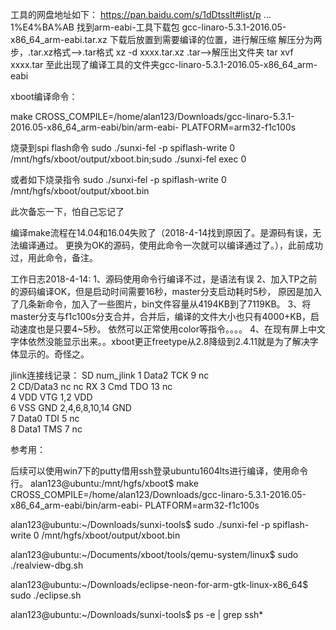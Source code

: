 
工具的网盘地址如下：
https://pan.baidu.com/s/1dDtssIt#list/p … 1%E4%BA%AB
找到arm-eabi-工具下载包
gcc-linaro-5.3.1-2016.05-x86_64_arm-eabi.tar.xz
下载后放置到需要编译的位置，进行解压缩
解压分为两步，.tar.xz格式-->.tar格式
xz -d xxxx.tar.xz
.tar-->解压出文件夹
tar xvf xxxx.tar
至此出现了编译工具的文件夹gcc-linaro-5.3.1-2016.05-x86_64_arm-eabi

xboot编译命令：

make CROSS_COMPILE=/home/alan123/Downloads/gcc-linaro-5.3.1-2016.05-x86_64_arm-eabi/bin/arm-eabi- PLATFORM=arm32-f1c100s

烧录到spi flash命令
sudo ./sunxi-fel -p spiflash-write 0 /mnt/hgfs/xboot/output/xboot.bin;sudo ./sunxi-fel exec 0

或者如下烧录指令
sudo ./sunxi-fel -p spiflash-write 0 /mnt/hgfs/xboot/output/xboot.bin

此次备忘一下，怕自己忘记了

编译make流程在14.04和16.04失败了（2018-4-14找到原因了。是源码有误，无法编译通过。
更换为OK的源码，使用此命令一次就可以编译通过了。），此前成功过，用此命令，备注。

工作日志2018-4-14:
1、源码使用命令行编译不过，是语法有误
2、加入TP之前的源码编译OK，但是启动时间需要16秒，master分支启动耗时5秒，
原因是加入了几条新命令，加入了一些图片，bin文件容量从4194KB到了7119KB。
3、将master分支与f1c100s分支合并，合并后，编译的文件大小也只有4000+KB，启动速度也是只要4~5秒。
依然可以正常使用color等指令。。。。
4、在现有屏上中文字体依然没能显示出来。。xboot更正freetype从2.8降级到2.4.11就是为了解决字体显示的。奇怪之。

jlink连接线记录：
	SD			       num_jlink
1    Data2    	TCK    9    nc    
2    CD/Data3    nc    nc    RX 
3    Cmd    	TDO    13    nc       
4    VDD    	VTG    1,2    VDD    
6    VSS    	GND    2,4,6,8,10,14    GND    
7    Data0    	TDI    5    nc    
8    Data1    	TMS    7    nc    


参考用：

后续可以使用win7下的putty借用ssh登录ubuntu1604lts进行编译，使用命令行。
alan123@ubuntu:/mnt/hgfs/xboot$ 
make CROSS_COMPILE=/home/alan123/Downloads/gcc-linaro-5.3.1-2016.05-x86_64_arm-eabi/bin/arm-eabi- PLATFORM=arm32-f1c100s

alan123@ubuntu:~/Downloads/sunxi-tools$ 
sudo ./sunxi-fel -p spiflash-write 0 /mnt/hgfs/xboot/output/xboot.bin

alan123@ubuntu:~/Documents/xboot/tools/qemu-system/linux$ 
sudo ./realview-dbg.sh

alan123@ubuntu:~/Downloads/eclipse-neon-for-arm-gtk-linux-x86_64$ 
sudo ./eclipse.sh

alan123@ubuntu:~/Downloads/sunxi-tools$ 
ps -e | grep ssh*




